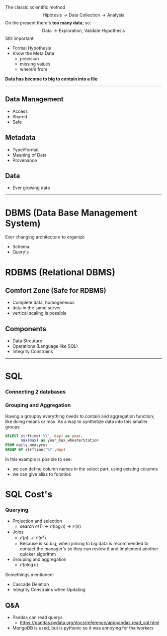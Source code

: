 The classic scientific method 
$$
\text{Hipotesis} \rightarrow \text{Data Collection} \rightarrow \text{Analysis}
$$
On the present there's **too many data**; so:
$$
\text{Data} \rightarrow \text{Exploration, Validate Hypothesis}
$$
Still important
- Formal Hypothesis
- Know the Meta Data
	- precision
	- missing values
	- where's from

**Data has become to big to contain into a file**

___
## Data Management
- Access
- Shared
- Safe

## Metadata
- Type/Format
- Meaning of Data
- Provenance

## Data
- Ever growing data

___

# DBMS (Data Base Management System)
Ever changing architecture to organize
- Schema
- Query's

# RDBMS (Relational DBMS)
## Comfort Zone (Safe for RDBMS)
- Complete data, homogeneous
- data in the same server
- vertical scaling is possible

## Components
- Data Strcuture
- Operations (Language like SQL)
- Integrity Constrains

___
# SQL

### Connecting 2 databases


### Grouping and Aggregation
Having a groupby everything needs to contain and aggregation function; like doing means or max. As a way to synthetize data into this smaller groups
```sql
SELECT strftime('%Y', day) as year, 
	   max(max) as year_max_wheaterStation
FROM daily_measyres
GROUP BY strftime('%Y',day)
```
In this example is posible to see:
- we can define column names in the select part, using existing columns
- we can give alias to functios

# SQL Cost's
### Querying
- Projection and selection
	- search $\mathcal O(1) \rightarrow \mathcal O(\log n) \rightarrow \mathcal O(n)$
- Joins
	- $\mathcal O(n) \rightarrow \mathcal O(n^k)$
	- Because is so big; when joining to big data is recommended to contact the manager's so they can review it and implement another quicker algorithm
- Grouping and aggregation
	- $\mathcal O(n \log n)$

Somethings mentioned:
- Cascade Deletion
- Integrity Constrains when Updating

## Q&A
- Pandas can read querys
	- https://pandas.pydata.org/docs/reference/api/pandas.read_sql.html
- MongoDB is used, but is pythonic so it was annoying for the workers

